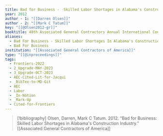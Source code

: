 ```yaml
---
title: Bad for Business -  Skilled Labor Shortages in Alabama's Construction Industry
year: 2012
author - 1: "[[Darren Olsen]]"
author - 2: "[[Mark C Tatum]]"
key: "[[@Olsen2012-gr]]"
booktitle: 48th Associated General Contractors Annual International Conference Proceedings, April
aliases:
  - Bad For Business - Skilled Labor Shortages In Alabama's Construction Industry
  - Bad For Business
institution: "[[Associated General Contractors of America]]"
type: "[[@inproceedings]]"
tags:
  - Frontiers-2022
  - 2_Upgrade-MAY-2023
  - 3_Upgrade-OCT-2023
  - AEC-Cited-Lit-for-Jacqui
  - _BibTex-to-MD-Git
  - AEC
  - Labor
  - _In-Notion
  - _Mark-Up
  - Cited-for-Frontiers
---
```


> [!bibliography]
> Olsen, Darren, Mark C Tatum. 2012. “Bad for Business: Skilled Labor Shortages in Alabama's Construction Industry.” [[Associated General Contractors of America]]